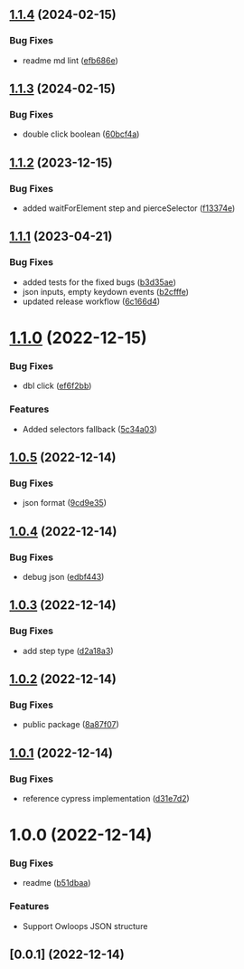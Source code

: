## [1.1.4](https://github.com/Owloops/owloops-chrome-recorder/compare/v1.1.3...v1.1.4) (2024-02-15)


### Bug Fixes

* readme md lint ([efb686e](https://github.com/Owloops/owloops-chrome-recorder/commit/efb686e1ba252fe4673d49c1efb053648a174ba3))

## [1.1.3](https://github.com/Owloops/owloops-chrome-recorder/compare/v1.1.2...v1.1.3) (2024-02-15)


### Bug Fixes

* double click boolean ([60bcf4a](https://github.com/Owloops/owloops-chrome-recorder/commit/60bcf4ac9a4d7003283e3c080ae33aab7a1458a7))

## [1.1.2](https://github.com/Owloops/owloops-chrome-recorder/compare/v1.1.1...v1.1.2) (2023-12-15)


### Bug Fixes

* added waitForElement step and pierceSelector ([f13374e](https://github.com/Owloops/owloops-chrome-recorder/commit/f13374e41083d1c477e38e2fa7622c4a3a8c8b3f))

## [1.1.1](https://github.com/Owloops/owloops-chrome-recorder/compare/v1.1.0...v1.1.1) (2023-04-21)


### Bug Fixes

* added tests for the fixed bugs ([b3d35ae](https://github.com/Owloops/owloops-chrome-recorder/commit/b3d35ae7b02a86358f803e98d4757ca39003a79e))
* json inputs, empty keydown events ([b2cfffe](https://github.com/Owloops/owloops-chrome-recorder/commit/b2cfffe7ee0f4f4dffdd23fa7415938d5e28e985))
* updated release workflow ([6c166d4](https://github.com/Owloops/owloops-chrome-recorder/commit/6c166d46757f6877be6ec8c1e9a6a2eacecae1d9))

# [1.1.0](https://github.com/Owloops/owloops-chrome-recorder/compare/v1.0.5...v1.1.0) (2022-12-15)


### Bug Fixes

* dbl click ([ef6f2bb](https://github.com/Owloops/owloops-chrome-recorder/commit/ef6f2bb15942ef7a753e7ea6647176f064805dd6))


### Features

* Added selectors fallback ([5c34a03](https://github.com/Owloops/owloops-chrome-recorder/commit/5c34a031280ddee0640b03e164876b7498144022))

## [1.0.5](https://github.com/Owloops/owloops-chrome-recorder/compare/v1.0.4...v1.0.5) (2022-12-14)


### Bug Fixes

* json format ([9cd9e35](https://github.com/Owloops/owloops-chrome-recorder/commit/9cd9e352af083412ac292e7e84733a10287dc7c8))

## [1.0.4](https://github.com/Owloops/owloops-chrome-recorder/compare/v1.0.3...v1.0.4) (2022-12-14)


### Bug Fixes

* debug json ([edbf443](https://github.com/Owloops/owloops-chrome-recorder/commit/edbf443d95b22270322faae6df0c16f820b2ec1c))

## [1.0.3](https://github.com/Owloops/owloops-chrome-recorder/compare/v1.0.2...v1.0.3) (2022-12-14)


### Bug Fixes

* add step type ([d2a18a3](https://github.com/Owloops/owloops-chrome-recorder/commit/d2a18a381b7457caacb2a0f6f4fda730bd5c0949))

## [1.0.2](https://github.com/Owloops/owloops-chrome-recorder/compare/v1.0.1...v1.0.2) (2022-12-14)


### Bug Fixes

* public package ([8a87f07](https://github.com/Owloops/owloops-chrome-recorder/commit/8a87f07e6eb9f70be295b698992426072c5808b1))

## [1.0.1](https://github.com/Owloops/owloops-chrome-recorder/compare/v1.0.0...v1.0.1) (2022-12-14)


### Bug Fixes

* reference cypress implementation ([d31e7d2](https://github.com/Owloops/owloops-chrome-recorder/commit/d31e7d2715eadcfde0cb59de3f1ad0654c086e3e))

# 1.0.0 (2022-12-14)


### Bug Fixes

* readme ([b51dbaa](https://github.com/Owloops/owloops-chrome-recorder/commit/b51dbaa2aca67e9748d8b31fa71da3e4149c58d3))

### Features

* Support Owloops JSON structure

## [0.0.1] (2022-12-14)

